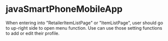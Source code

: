 # javaSmartPhoneMobileApp

When entering into "RetailerItemListPage" or "ItemListPage", user should go to up-right side to open menu function. Use can use those setting functions to add or edit their profile.
